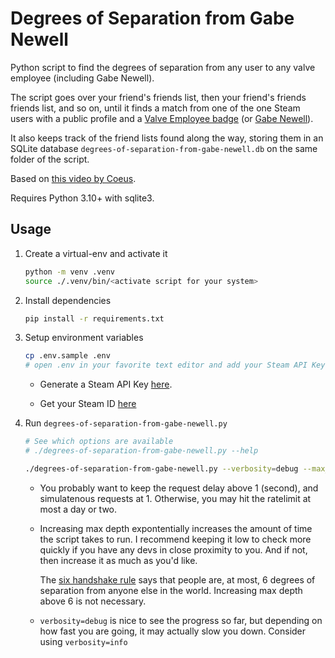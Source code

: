 # Degrees of Separation from Gabe Newell

Python script to find the degrees of separation from any user to any valve employee (including Gabe Newell).

The script goes over your friend's friends list, then your friend's friends friends list, and so on, until it finds a match from one of the one Steam users with a public profile and a [Valve Employee badge](https://steamdb.info/badge/11/) (or [Gabe Newell](https://steamcommunity.com/id/GabeLoganNewell/)).

It also keeps track of the friend lists found along the way, storing them in an SQLite database `degrees-of-separation-from-gabe-newell.db` on the same folder of the script.

Based on [this video by Coeus](https://youtu.be/ZokhvNPmNzs).

Requires Python 3.10+ with sqlite3.

## Usage

1. Create a virtual-env and activate it

    ```sh
    python -m venv .venv
    source ./.venv/bin/<activate script for your system>
    ```

2. Install dependencies

    ```sh
    pip install -r requirements.txt
    ```

3. Setup environment variables

    ```sh
    cp .env.sample .env
    # open .env in your favorite text editor and add your Steam API Key and Steam ID
    ```

    * Generate a Steam API Key [here](https://steamcommunity.com/dev/apikey).

    * Get your Steam ID [here](https://steamdb.info/calculator/)

4. Run `degrees-of-separation-from-gabe-newell.py`

    ```sh
    # See which options are available
    # ./degrees-of-separation-from-gabe-newell.py --help

    ./degrees-of-separation-from-gabe-newell.py --verbosity=debug --max_depth=3 --request_delay=2.5 --simultaneous_requests=1
    ```

    * You probably want to keep the request delay above 1 (second), and simulatenous requests at 1. Otherwise, you may hit the ratelimit at most a day or two.
    * Increasing max depth expontentially increases the amount of time the script takes to run.
      I recommend keeping it low to check more quickly if you have any devs in close proximity to you. And if not, then increase it as much as you'd like.

      The [six handshake rule](https://en.wikipedia.org/wiki/Six_degrees_of_separation) says that people are, at most, 6 degrees of separation from anyone else in the world. Increasing max depth above 6 is not necessary.
    * `verbosity=debug` is nice to see the progress so far, but depending on how fast you are going, it may actually slow you down. Consider using `verbosity=info`

